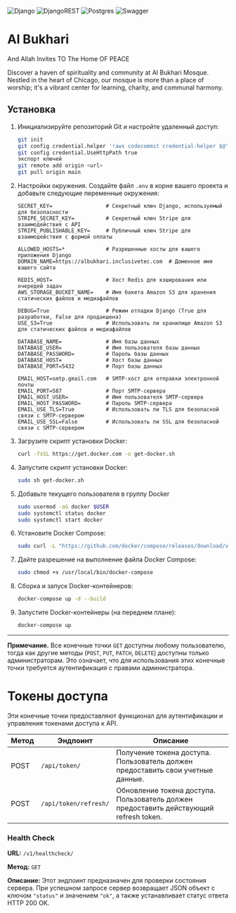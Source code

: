 ![Django](https://img.shields.io/badge/django-%23092E20.svg?style=for-the-badge&logo=django&logoColor=white)
![DjangoREST](https://img.shields.io/badge/DJANGO-REST-ff1709?style=for-the-badge&logo=django&logoColor=white&color=ff1709&labelColor=gray)
![Postgres](https://img.shields.io/badge/postgres-%23316192.svg?style=for-the-badge&logo=postgresql&logoColor=white)
![Swagger](https://img.shields.io/badge/-Swagger-%23Clojure?style=for-the-badge&logo=swagger&logoColor=white)

# Al Bukhari

And Allah Invites TO The Home OF PEACE

Discover a haven of spirituality and community at Al Bukhari
Mosque. Nestled in the heart of Chicago, our mosque is more
than a place of worship; it's a vibrant center for learning, charity,
and communal harmony.

## Установка

1. Инициализируйте репозиторий Git и настройте удаленный доступ:

   ```bash
   git init
   git config credential.helper '!aws codecommit credential-helper $@'
   git config credential.UseHttpPath true
   экспорт ключей
   git remote add origin <url>
   git pull origin main
   ```

2. Настройки окружения. Создайте файл `.env` в корне вашего проекта и добавьте следующие переменные окружения:

   ```dotenv
   SECRET_KEY=                 # Секретный ключ Django, используемый для безопасности
   STRIPE_SECRET_KEY=          # Секретный ключ Stripe для взаимодействия с API
   STRIPE_PUBLISHABLE_KEY=     # Публичный ключ Stripe для взаимодействия с формой оплаты
   
   ALLOWED_HOSTS=*             # Разрешенные хосты для вашего приложения Django
   DOMAIN_NAME=https://albukhari.inclusivetec.com  # Доменное имя вашего сайта
   
   REDIS_HOST=                 # Хост Redis для кэширования или очередей задач
   AWS_STORAGE_BUCKET_NAME=    # Имя бакета Amazon S3 для хранения статических файлов и медиафайлов
   
   DEBUG=True                  # Режим отладки Django (True для разработки, False для продакшена)
   USE_S3=True                 # Использовать ли хранилище Amazon S3 для статических файлов и медиафайлов
   
   DATABASE_NAME=              # Имя базы данных
   DATABASE_USER=              # Имя пользователя базы данных
   DATABASE_PASSWORD=          # Пароль базы данных
   DATABASE_HOST=              # Хост базы данных
   DATABASE_PORT=5432          # Порт базы данных
   
   EMAIL_HOST=smtp.gmail.com   # SMTP-хост для отправки электронной почты
   EMAIL_PORT=587              # Порт SMTP-сервера
   EMAIL_HOST_USER=            # Имя пользователя SMTP-сервера
   EMAIL_HOST_PASSWORD=        # Пароль SMTP-сервера
   EMAIL_USE_TLS=True          # Использовать ли TLS для безопасной связи с SMTP-сервером
   EMAIL_USE_SSL=False         # Использовать ли SSL для безопасной связи с SMTP-сервером
   ```

3. Загрузите скрипт установки Docker:

   ```bash
   curl -fsSL https://get.docker.com -o get-docker.sh
   ```

4. Запустите скрипт установки Docker:

   ```bash
   sudo sh get-docker.sh
   ```

5. Добавьте текущего пользователя в группу Docker 

   ```bash
   sudo usermod -aG docker $USER
   sudo systemctl status docker
   sudo systemctl start docker
   ```

6. Установите Docker Compose:
   ```bash
   sudo curl -L "https://github.com/docker/compose/releases/download/v2.4.1/docker-compose-$(uname -s)-$(uname -m)" -o /usr/local/bin/docker-compose
   ```   
7. Дайте разрешение на выполнение файла Docker Compose:
   ```bash
   sudo chmod +x /usr/local/bin/docker-compose
   ```

8. Сборка и запуск Docker-контейнеров:

    ```bash
   docker-compose up -d --build
   ```

9. Запустите Docker-контейнеры (на переднем плане):

    ```bash
   docker-compose up
   ```

---

**Примечание.** Все конечные точки `GET` доступны любому пользователю, тогда как другие
методы (`POST`, `PUT`, `PATCH`, `DELETE`) доступны только администраторам. Это означает, что для использования этих
конечные точки требуется аутентификация с правами администратора.

# Токены доступа

Эти конечные точки предоставляют функционал для аутентификации и управления токенами доступа к API.

| Метод | Эндпоинт              | Описание                                                                               |
|-------|-----------------------|----------------------------------------------------------------------------------------|
| POST  | `/api/token/`         | Получение токена доступа. Пользователь должен предоставить свои учетные данные.        |
| POST  | `/api/token/refresh/` | Обновление токена доступа. Пользователь должен предоставить действующий refresh token. |

### Health Check

**URL:** `/v1/healthcheck/`

**Метод:** `GET`

**Описание:** Этот эндпоинт предназначен для проверки состояния сервера. При успешном запросе сервер возвращает JSON
объект с ключом `"status"` и значением `"ok"`, а также устанавливает статус ответа HTTP 200 OK.